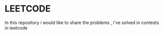 # LEETCODE
In this repository i would like to share the problems , i've solved in contests in leetcode
